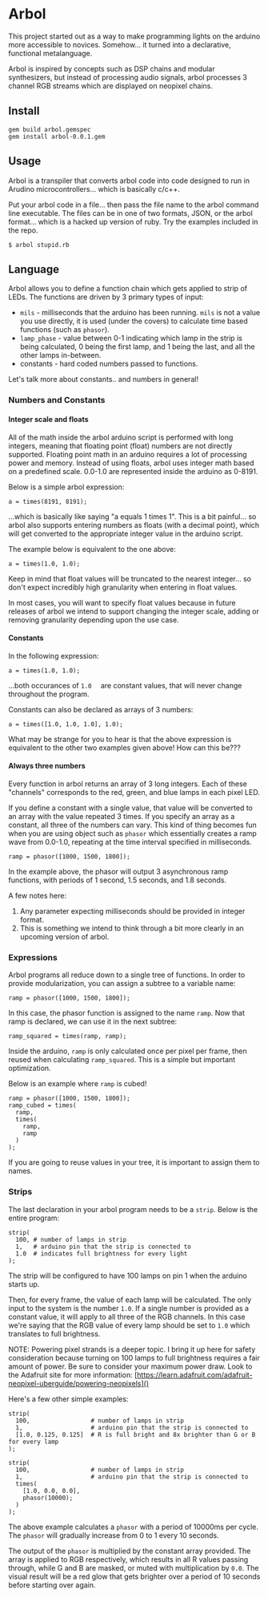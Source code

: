 # Arbol

This project started out as a way to make programming lights on the arduino more accessible to novices. Somehow... it turned into a declarative, functional metalanguage.

Arbol is inspired by concepts such as DSP chains and modular synthesizers, but instead of processing audio signals, arbol processes 3 channel RGB streams which are displayed on neopixel chains.

## Install

```
gem build arbol.gemspec
gem install arbol-0.0.1.gem
```

## Usage

Arbol is a transpiler that converts arbol code into code designed to run in Arudino microcontrollers... which is basically c/c++.

Put your arbol code in a file... then pass the file name to the arbol command line executable. The files can be in one of two formats, JSON, or the arbol format... which is a hacked up version of ruby. Try the examples included in the repo.

```
$ arbol stupid.rb
```

## Language

Arbol allows you to define a function chain which gets applied to strip of LEDs. The functions are driven by 3 primary types of input:

* `mils` - milliseconds that the arduino has been running. `mils` is not a value you use directly, it is used (under the covers) to calculate time based functions (such as `phasor`).
* `lamp_phase` - value between 0-1 indicating which lamp in the strip is being calculated, 0 being the first lamp, and 1 being the last, and all the other lamps in-between.
* constants - hard coded numbers passed to functions.

Let's talk more about constants.. and numbers in general!

### Numbers and Constants

#### Integer scale and floats

All of the math inside the arbol arduino script is performed with long integers, meaning that floating point (float) numbers are not directly supported. Floating point math in an arduino requires a lot of processing power and memory. Instead of using floats, arbol uses integer math based on a predefined scale. 0.0-1.0 are represented inside the arduino as 0-8191.

Below is a simple arbol expression:

```
a = times(8191, 8191);
```

...which is basically like saying "a equals 1 times 1". This is a bit painful... so arbol also supports entering numbers as floats (with a decimal point), which will get converted to the appropriate integer value in the arduino script.

The example below is equivalent to the one above:

```
a = times(1.0, 1.0);
```

Keep in mind that float values will be truncated to the nearest integer... so don't expect incredibly high granularity when entering in float values.

In most cases, you will want to specify float values because in future releases of arbol we intend to support changing the integer scale, adding or removing granularity depending upon the use case.

#### Constants

In the following expression:

```
a = times(1.0, 1.0);
```

...both occurances of `1.0	` are constant values, that will never change throughout the program. 

Constants can also be declared as arrays of 3 numbers:

```
a = times([1.0, 1.0, 1.0], 1.0);
```

What may be strange for you to hear is that the above expression is equivalent to the other two examples given above! How can this be???

#### Always three numbers

Every function in arbol returns an array of 3 long integers. Each of these "channels" corresponds to the red, green, and blue lamps in each pixel LED. 

If you define a constant with a single value, that value will be converted to an array with the value repeated 3 times. If you specify an array as a constant, all three of the numbers can vary. This kind of thing becomes fun when you are using object such as `phasor` which essentially creates a ramp wave from 0.0-1.0, repeating at the time interval specified in milliseconds.

```
ramp = phasor([1000, 1500, 1800]);
```

In the example above, the phasor will output 3 asynchronous ramp functions, with periods of 1 second, 1.5 seconds, and 1.8 seconds.

A few notes here:

1. Any parameter expecting milliseconds should be provided in integer format.
2. This is something we intend to think through a bit more clearly in an upcoming version of arbol.



### Expressions

Arbol programs all reduce down to a single tree of functions. In order to provide modularization, you can assign a subtree to a variable name:

```
ramp = phasor([1000, 1500, 1800]);
```

In this case, the phasor function is assigned to the name `ramp`. Now that ramp is declared, we can use it in the next subtree:

```
ramp_squared = times(ramp, ramp);
```

Inside the arduino, `ramp` is only calculated once per pixel per frame, then reused when calculating `ramp_squared`. This is a simple but important optimization.

Below is an example where `ramp` is cubed!

```
ramp = phasor([1000, 1500, 1800]);
ramp_cubed = times(
  ramp, 
  times(
    ramp,
    ramp
  )
);
```

If you are going to reuse values in your tree, it is important to assign them to names.

### Strips

The last declaration in your arbol program needs to be a `strip`. Below is the entire program:

```
strip(
  100, # number of lamps in strip
  1,   # arduino pin that the strip is connected to
  1.0  # indicates full brightness for every light
);
```

The strip will be configured to have 100 lamps on pin 1 when the arduino starts up.

Then, for every frame, the value of each lamp will be calculated. The only input to the system is the number `1.0`. If a single number is provided as a constant value, it will apply to all three of the RGB channels. In this case we're saying that the RGB value of every lamp should be set to `1.0` which translates to full brightness.

NOTE: Powering pixel strands is a deeper topic. I bring it up here for safety consideration because turning on 100 lamps to full brightness requires a fair amount of power. Be sure to consider your maximum power draw. Look to the Adafruit site for more information: [https://learn.adafruit.com/adafruit-neopixel-uberguide/powering-neopixels]()

Here's a few other simple examples:

```
strip(
  100,                 # number of lamps in strip
  1,                   # arduino pin that the strip is connected to
  [1.0, 0.125, 0.125]  # R is full bright and 8x brighter than G or B for every lamp
);
```

```
strip(
  100,                 # number of lamps in strip
  1,                   # arduino pin that the strip is connected to
  times(
    [1.0, 0.0, 0.0],
    phasor(10000);
  )  
);
```

The above example calculates a `phasor` with a period of 10000ms per cycle. The `phasor` will gradually increase from 0 to 1 every 10 seconds.

The output of the `phasor` is multiplied by the constant array provided. The array is applied to RGB respectively, which results in all R values passing through, while G and B are masked, or muted with multiplication by `0.0`. The visual result will be a red glow that gets brighter over a period of 10 seconds before starting over again.



